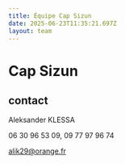```yaml
---
title: Équipe Cap Sizun
date: 2025-06-23T11:35:21.697Z
layout: team
---
```


# Cap Sizun



## contact 

Aleksander KLESSA

06 30 96 53 09, 09 77 97 96 74

alik29@orange.fr

